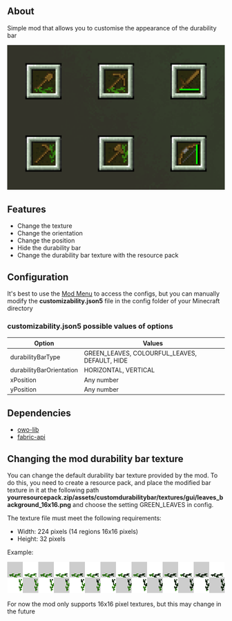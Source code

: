 ## About
Simple mod that allows you to customise the appearance of the durability bar

![Variants](./assets/demonstration.gif)

## Features
- Change the texture
- Change the orientation
- Change the position
- Hide the durability bar
- Change the durability bar texture with the resource pack
## Configuration
It's best to use the [Mod Menu](https://modrinth.com/mod/modmenu) to access the configs, but you can manually modify the **customizability.json5** file in the config folder of your Minecraft directory

### customizability.json5 possible values of options
| Option                       | Values                                            |
| ---------------------------- | ------------------------------------------------- |
|     durabilityBarType        | GREEN_LEAVES, COLOURFUL_LEAVES, DEFAULT, HIDE     |
|     durabilityBarOrientation | HORIZONTAL, VERTICAL                              |
|     xPosition                | Any number                                        |
|     yPosition                | Any number                                        |

## Dependencies
- [owo-lib](https://modrinth.com/mod/owo-lib)
- [fabric-api](https://modrinth.com/mod/fabric-api)

## Changing the mod durability bar texture
You can change the default durability bar texture provided by the mod. To do this, you need to create a resource pack, and place the modified bar texture in it at the following path **yourresourcepack.zip/assets/customdurabilitybar/textures/gui/leaves_background_16x16.png** and choose the setting GREEN_LEAVES in config.

The texture file must meet the following requirements:
- Width: 224 pixels (14 regions 16x16 pixels)
- Height: 32 pixels

Example:

![texture_example](./assets/texture_example.png)

For now the mod only supports 16x16 pixel textures, but this may change in the future